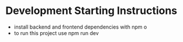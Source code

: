 # Development Starting Instructions

* install backend and frontend dependencies with npm o
* to run this project use npm run dev